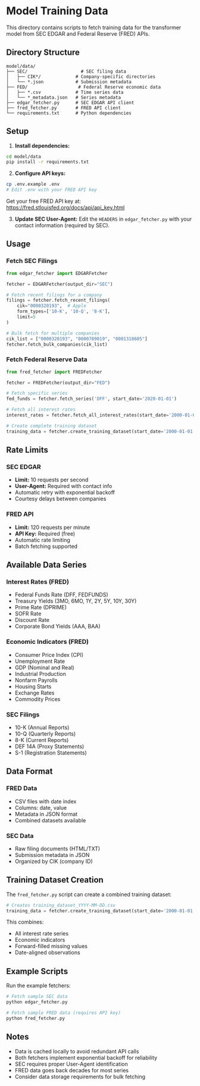 # Model Training Data

This directory contains scripts to fetch training data for the transformer model from SEC EDGAR and Federal Reserve (FRED) APIs.

## Directory Structure

```
model/data/
├── SEC/                    # SEC filing data
│   ├── CIK*/             # Company-specific directories
│   └── *.json            # Submission metadata
├── FED/                   # Federal Reserve economic data
│   ├── *.csv             # Time series data
│   └── *_metadata.json   # Series metadata
├── edgar_fetcher.py      # SEC EDGAR API client
├── fred_fetcher.py       # FRED API client
└── requirements.txt      # Python dependencies
```

## Setup

1. **Install dependencies:**
```bash
cd model/data
pip install -r requirements.txt
```

2. **Configure API keys:**
```bash
cp .env.example .env
# Edit .env with your FRED API key
```

Get your free FRED API key at: https://fred.stlouisfed.org/docs/api/api_key.html

3. **Update SEC User-Agent:**
Edit the `HEADERS` in `edgar_fetcher.py` with your contact information (required by SEC).

## Usage

### Fetch SEC Filings

```python
from edgar_fetcher import EDGARFetcher

fetcher = EDGARFetcher(output_dir="SEC")

# Fetch recent filings for a company
filings = fetcher.fetch_recent_filings(
    cik="0000320193",  # Apple
    form_types=['10-K', '10-Q', '8-K'],
    limit=5
)

# Bulk fetch for multiple companies
cik_list = ["0000320193", "0000789019", "0001318605"]
fetcher.fetch_bulk_companies(cik_list)
```

### Fetch Federal Reserve Data

```python
from fred_fetcher import FREDFetcher

fetcher = FREDFetcher(output_dir="FED")

# Fetch specific series
fed_funds = fetcher.fetch_series('DFF', start_date='2020-01-01')

# Fetch all interest rates
interest_rates = fetcher.fetch_all_interest_rates(start_date='2000-01-01')

# Create complete training dataset
training_data = fetcher.create_training_dataset(start_date='2000-01-01')
```

## Rate Limits

### SEC EDGAR
- **Limit:** 10 requests per second
- **User-Agent:** Required with contact info
- Automatic retry with exponential backoff
- Courtesy delays between companies

### FRED API
- **Limit:** 120 requests per minute
- **API Key:** Required (free)
- Automatic rate limiting
- Batch fetching supported

## Available Data Series

### Interest Rates (FRED)
- Federal Funds Rate (DFF, FEDFUNDS)
- Treasury Yields (3MO, 6MO, 1Y, 2Y, 5Y, 10Y, 30Y)
- Prime Rate (DPRIME)
- SOFR Rate
- Discount Rate
- Corporate Bond Yields (AAA, BAA)

### Economic Indicators (FRED)
- Consumer Price Index (CPI)
- Unemployment Rate
- GDP (Nominal and Real)
- Industrial Production
- Nonfarm Payrolls
- Housing Starts
- Exchange Rates
- Commodity Prices

### SEC Filings
- 10-K (Annual Reports)
- 10-Q (Quarterly Reports)
- 8-K (Current Reports)
- DEF 14A (Proxy Statements)
- S-1 (Registration Statements)

## Data Format

### FRED Data
- CSV files with date index
- Columns: date, value
- Metadata in JSON format
- Combined datasets available

### SEC Data
- Raw filing documents (HTML/TXT)
- Submission metadata in JSON
- Organized by CIK (company ID)

## Training Dataset Creation

The `fred_fetcher.py` script can create a combined training dataset:

```python
# Creates training_dataset_YYYY-MM-DD.csv
training_data = fetcher.create_training_dataset(start_date='2000-01-01')
```

This combines:
- All interest rate series
- Economic indicators
- Forward-filled missing values
- Date-aligned observations

## Example Scripts

Run the example fetchers:

```bash
# Fetch sample SEC data
python edgar_fetcher.py

# Fetch sample FRED data (requires API key)
python fred_fetcher.py
```

## Notes

- Data is cached locally to avoid redundant API calls
- Both fetchers implement exponential backoff for reliability
- SEC requires proper User-Agent identification
- FRED data goes back decades for most series
- Consider data storage requirements for bulk fetching